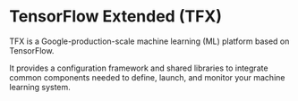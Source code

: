 # TensorFlow Extended (TFX)

TFX is a Google-production-scale machine learning (ML) platform based on TensorFlow. 

It provides a configuration framework and shared libraries to integrate common components needed to define, launch, and monitor your machine learning system.